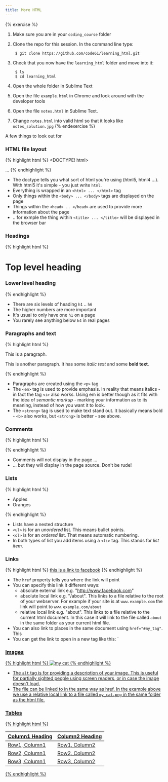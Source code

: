 ```yaml
---
title: More HTML
---
```


{% exercise %}
1. Make sure you are in your `coding_course` folder
2. Clone the repo for this session. In the command line type:

        $ git clone https://github.com/code61/learning_html.git

3. Check that you now have the `learning_html` folder and move into it:

        $ ls
        $ cd learning_html

4. Open the whole folder in Sublime Text
5. Open the file `example.html` in Chrome and look around with the developer tools
6. Open the file `notes.html` in Sublime Text.
7. Change `notes.html` into valid html so that it looks like `notes_solution.jpg`
{% endexercise %}


A few things to look out for

### HTML file layout

{% highlight html %}
<DOCTYPE! html>
<html>
    <head>
        <title>Page title</title>
    </head>
    <body>
        ...
    </body>
</html>
{% endhighlight %}

* The doctype tells you what sort of html you're using (html5, html4 ...). With html5 it's simple - you just write `html`.
* Everything is wrapped in an `<html> ... </html>` tag
* Only things within the `<body> ... </body>` tags are displayed on the page 
* Things within the `<head> .. </head>` are used to provide more information about the page
* .. for exmple the thing within `<title> ... </title>` will be displayed in the browser bar

### Headings

{% highlight html %}
<h1>Top level heading</h1>

<h3>Lower level heading</h3>
{% endhighlight %}

* There are six levels of heading `h1` .. `h6`
* The higher numbers are more important
* It's usual to only have one `h1` on a page
* You rarely see anything below `h4` in real pages

### Paragraphs and text

{% highlight html %}
<p>This is a paragraph.</p>

<p>This is another paragraph. It has some <em>italic text</em> and some <strong>bold text</strong>.</p>
{% endhighlight %}

* Paragraphs are created using the `<p>` tag
* The `<em>` tag is used to provide emphasis. In reality that means italics - in fact the tag `<i>` also works. Using em is better though as it fits with the idea of *semantic markup* - marking your information as to its meaning, instead of how you want it to look.
* The `<strong>` tag is used to make text stand out. It basically means bold - `<b>` also works, but `<strong>` is better - see above.

### Comments

{% highlight html %}
<!-- comments look like this -->
{% endhighlight %}

* Comments will not display in the page ...
* ... but they will display in the page source. Don't be rude!

### Lists

{% highlight html %}
<ul>
    <li>Apples</li>
    <li>Oranges</li>
</ul>
{% endhighlight %}

* Lists have a nested structure
* `<ul>` is for an *unordered* list. This means bullet points.
* `<ol>` is for an *ordered* list. That means automatic numbering.
* In both types of list you add items using a `<li>` tag. This stands for *list item*.

### Links

{% highlight html %}
<a href="http://www.facebook.com">this is a link to facebook</a>
{% endhighlight %}

* The `href` property tells you where the link will point
* You can specify this link it different ways:
    * absolute external link e.g. "http://www.facebook.com"
    * absolute local link e.g. "/about". This links to a file relative to the root of your webserver. For example if your site is at `www.example.com` the link will point to `www.example.com/about`
    * relative local link e.g. "about". This links to a file relative to the current html document. In this case it will link to the file called `about` in the same folder as your current html file.
* You can also link to places in the same document using `href="#my_tag"`. This 
* You can get the link to open in a new tag like this: `<a href="http://www.facebook.com" target="_blank">

### Images

{% highlight html %}
<img alt='my cat' src="my_cat.png">
{% endhighlight %}

* The `alt` tag is for providing a description of your image. This is useful for partially sighted people using screen readers, or in case the image doesn't load. 
* The file can be linked to in the same way as href. In the example above we use a relative local link to a file called `my_cat.png` in the same folder as the html file.

### Tables

{% highlight html %}
<table>
    <thead>
        <tr>
            <th>Column1 Heading</th>
            <th>Column2 Heading</th>
        </tr>
    </thead>
    <tbody>
        <tr>
            <td>Row1, Column1</td>
            <td>Row1, Column2</td>
        </tr>
        <tr>
            <td>Row2, Column1</td>
            <td>Row2, Column2</td>
        </tr>
        <tr>
            <td>Row3, Column1</td>
            <td>Row3, Column2</td>
        </tr>
    </tbody>
</table>

{% endhighlight %}
